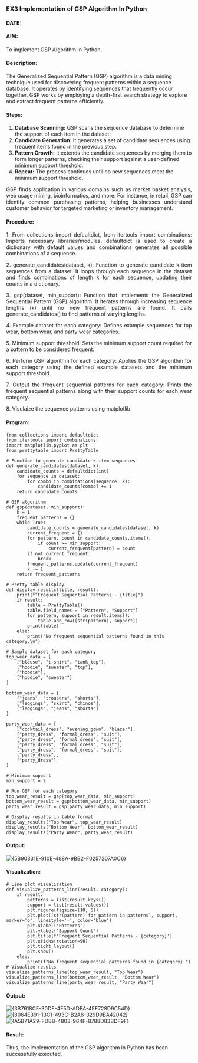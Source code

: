 ### EX3 Implementation of GSP Algorithm In Python

#### DATE: 

#### AIM: 
To implement GSP Algorithm In Python.

#### Description:

The Generalized Sequential Pattern (GSP) algorithm is a data mining technique used for discovering frequent patterns within a sequence database. It operates by identifying sequences that frequently occur together. GSP works by employing a depth-first search strategy to explore and extract frequent patterns efficiently.

#### Steps:

1. <strong>Database Scanning:</strong> GSP scans the sequence database to determine the support of each item in the dataset.
2. <strong>Candidate Generation:</strong> It generates a set of candidate sequences using frequent items found in the previous step.
3. <strong>Pattern Growth:</strong> It extends the candidate sequences by merging them to form longer patterns, checking their support against a user-defined minimum support threshold.
4. <strong>Repeat:</strong> The process continues until no new sequences meet the minimum support threshold.
<p align="justify">
GSP finds application in various domains such as market basket analysis, web usage mining, bioinformatics, and more. For instance, in retail, GSP can identify common purchasing patterns, helping businesses understand customer behavior for targeted marketing or inventory management.
</p>

#### Procedure:

<p align="justify">
1. From collections import defaultdict, from itertools import combinations: Imports necessary libraries/modules. defaultdict is
used to create a dictionary with default values and combinations generates all possible combinations of a sequence.</p>
<p align="justify">
2. generate_candidates(dataset, k): Function to generate candidate k-item sequences from a dataset. It loops through each sequence in the
dataset and finds combinations of length k for each sequence, updating their counts in a dictionary.</p>
<p align="justify">
3. gsp(dataset, min_support): Function that implements the Generalized Sequential Pattern (GSP) algorithm. It iterates through increasing
sequence lengths (k) until no new frequent patterns are found. It calls generate_candidates() to find patterns of varying lengths.</p>
<p align="justify">
4. Example dataset for each category: Defines example sequences for top wear, bottom wear, and party wear categories.</p>
<p align="justify">
5. Minimum support threshold: Sets the minimum support count required for a pattern to be considered frequent.</p>
<p align="justify">
6. Perform GSP algorithm for each category: Applies the GSP algorithm for each category using the defined example datasets and the
minimum support threshold.</p>
<p align="justify">
7. Output the frequent sequential patterns for each category: Prints the frequent sequential patterns 
    along with their support counts
for each wear category.</p>
<p align="justify">
8. Visulaize the sequence patterns using matplotlib.
</p>

#### Program:

```
from collections import defaultdict
from itertools import combinations
import matplotlib.pyplot as plt
from prettytable import PrettyTable

# Function to generate candidate k-item sequences
def generate_candidates(dataset, k):
    candidate_counts = defaultdict(int)
    for sequence in dataset:
        for combo in combinations(sequence, k):
            candidate_counts[combo] += 1
    return candidate_counts

# GSP algorithm
def gsp(dataset, min_support):
    k = 1
    frequent_patterns = {}
    while True:
        candidate_counts = generate_candidates(dataset, k)
        current_frequent = {}
        for pattern, count in candidate_counts.items():
            if count >= min_support:
                current_frequent[pattern] = count
        if not current_frequent:
            break
        frequent_patterns.update(current_frequent)
        k += 1
    return frequent_patterns

# Pretty table display
def display_results(title, result):
    print(f"Frequent Sequential Patterns - {title}")
    if result:
        table = PrettyTable()
        table.field_names = ["Pattern", "Support"]
        for pattern, support in result.items():
            table.add_row([str(pattern), support])
        print(table)
    else:
        print("No frequent sequential patterns found in this category.\n")

# Sample dataset for each category
top_wear_data = [
    ["blouse", "t-shirt", "tank_top"],
    ["hoodie", "sweater", "top"],
    ["hoodie"],
    ["hoodie", "sweater"]
]

bottom_wear_data = [
    ["jeans", "trousers", "shorts"],
    ["leggings", "skirt", "chinos"],
    ["leggings", "jeans", "shorts"]
]

party_wear_data = [
    ["cocktail_dress", "evening_gown", "blazer"],
    ["party_dress", "formal_dress", "suit"],
    ["party_dress", "formal_dress", "suit"],
    ["party_dress", "formal_dress", "suit"],
    ["party_dress", "formal_dress", "suit"],
    ["party_dress"],
    ["party_dress"]
]

# Minimum support
min_support = 2

# Run GSP for each category
top_wear_result = gsp(top_wear_data, min_support)
bottom_wear_result = gsp(bottom_wear_data, min_support)
party_wear_result = gsp(party_wear_data, min_support)

# Display results in table format
display_results("Top Wear", top_wear_result)
display_results("Bottom Wear", bottom_wear_result)
display_results("Party Wear", party_wear_result)
```
#### Output:

![{5B90331E-910E-488A-9BB2-F0257207A0C6}](https://github.com/user-attachments/assets/3d420f6e-f82e-47f4-b340-715d4036501f)

#### Visualization:
```
# Line plot visualization
def visualize_patterns_line(result, category):
    if result:
        patterns = list(result.keys())
        support = list(result.values())
        plt.figure(figsize=(10, 6))
        plt.plot([str(pattern) for pattern in patterns], support, marker='o', linestyle='-', color='blue')
        plt.xlabel('Patterns')
        plt.ylabel('Support Count')
        plt.title(f'Frequent Sequential Patterns - {category}')
        plt.xticks(rotation=90)
        plt.tight_layout()
        plt.show()
    else:
        print(f"No frequent sequential patterns found in {category}.")
# Visualize results
visualize_patterns_line(top_wear_result, "Top Wear")
visualize_patterns_line(bottom_wear_result, "Bottom Wear")
visualize_patterns_line(party_wear_result, "Party Wear")
```
#### Output:

![{3B7618CE-30DF-4F5D-ADEA-4EF728D9C54D}](https://github.com/user-attachments/assets/db235102-0448-4819-9a8e-d9f2a615391a)
![{8064E391-13C1-493C-B2A6-329D9BA42042}](https://github.com/user-attachments/assets/88f7992e-fd2e-4743-ad4b-015b129e463d)
![{A5B71A29-FDBB-4803-964F-8788D83BDF9F}](https://github.com/user-attachments/assets/63024ed6-0265-4e42-b0d1-c33c4d39e497)

#### Result:
Thus, the implementation of the GSP algorithm in Python has been successfully executed.
